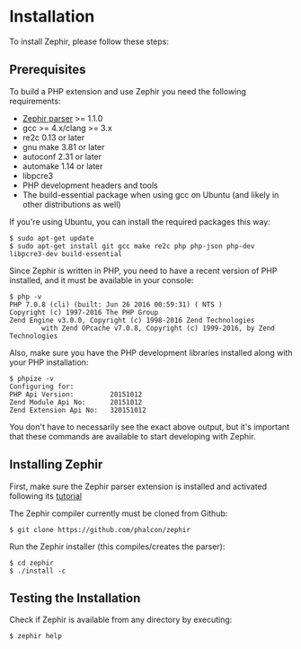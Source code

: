 # Installation
To install Zephir, please follow these steps:

<a name='prerequisites'></a>
## Prerequisites
To build a PHP extension and use Zephir you need the following requirements:

* [Zephir parser](https://github.com/phalcon/php-zephir-parser) >= 1.1.0
* gcc >= 4.x/clang >= 3.x
* re2c 0.13 or later
* gnu make 3.81 or later
* autoconf 2.31 or later
* automake 1.14 or later
* libpcre3
* PHP development headers and tools
* The build-essential package when using gcc on Ubuntu (and likely in other distributions as well)

If you're using Ubuntu, you can install the required packages this way:

    $ sudo apt-get update
    $ sudo apt-get install git gcc make re2c php php-json php-dev libpcre3-dev build-essential

Since Zephir is written in PHP, you need to have a recent version of PHP installed, and it must be available in your console:

    $ php -v
    PHP 7.0.8 (cli) (built: Jun 26 2016 00:59:31) ( NTS )
    Copyright (c) 1997-2016 The PHP Group
    Zend Engine v3.0.0, Copyright (c) 1998-2016 Zend Technologies
            with Zend OPcache v7.0.8, Copyright (c) 1999-2016, by Zend Technologies

Also, make sure you have the PHP development libraries installed along with your PHP installation:

    $ phpize -v
    Configuring for:
    PHP Api Version:         20151012
    Zend Module Api No:      20151012
    Zend Extension Api No:   320151012

You don't have to necessarily see the exact above output, but it's important that these commands are available to start developing with Zephir.

<a name='installing-zephir'></a>
## Installing Zephir
First, make sure the Zephir parser extension is installed and activated following its [tutorial](https://github.com/phalcon/php-zephir-parser)

The Zephir compiler currently must be cloned from Github:

    $ git clone https://github.com/phalcon/zephir

Run the Zephir installer (this compiles/creates the parser):

    $ cd zephir
    $ ./install -c

<a name='testing-the-installation'></a>
## Testing the Installation
Check if Zephir is available from any directory by executing:

    $ zephir help

